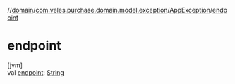 //[domain](../../../index.md)/[com.veles.purchase.domain.model.exception](../index.md)/[AppException](index.md)/[endpoint](endpoint.md)

# endpoint

[jvm]\
val [endpoint](endpoint.md): [String](https://kotlinlang.org/api/latest/jvm/stdlib/kotlin/-string/index.html)
